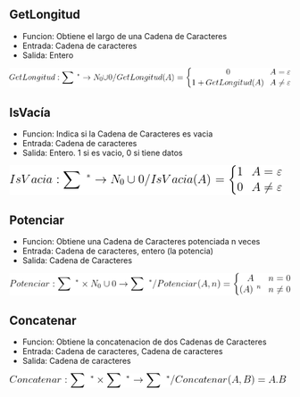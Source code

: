 ## GetLongitud

* Funcion: Obtiene el largo de una Cadena de Caracteres 
* Entrada: Cadena de caracteres
* Salida: Entero
  
![GetLongitud](Imagenes/GetLongitud.gif)

## IsVacía

* Funcion: Indica si la Cadena de Caracteres es vacia 
* Entrada: Cadena de caracteres
* Salida: Entero. 1 si es vacio, 0 si tiene datos

![IsVacia](Imagenes/IsVacia.gif)

## Potenciar

* Funcion: Obtiene una Cadena de Caracteres potenciada n veces
* Entrada: Cadena de caracteres, entero (la potencia)
* Salida: Cadena de Caracteres

![Potenciar](Imagenes/Potenciar.gif)


## Concatenar

* Funcion: Obtiene la concatenacion de dos Cadenas de Caracteres 
* Entrada: Cadena de caracteres, Cadena de caracteres
* Salida: Cadena de caracteres

![Concatenar](Imagenes/Concatenar.gif)
